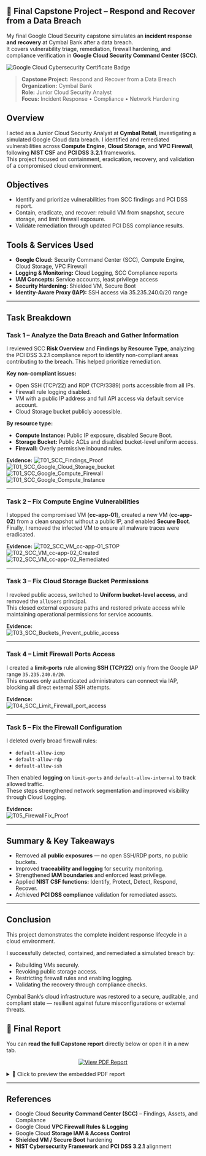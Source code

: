 ## 🏁 Final Capstone Project – Respond and Recover from a Data Breach

My final Google Cloud Security capstone simulates an **incident response and recovery** at Cymbal Bank after a data breach.  
It covers vulnerability triage, remediation, firewall hardening, and compliance verification in **Google Cloud Security Command Center (SCC)**.


![Google Cloud Cybersecurity Certificate Badge](../Capstone_Project/google-cloud-cybersecurity-certificate.png)

> **Capstone Project:** Respond and Recover from a Data Breach  
> **Organization:** Cymbal Bank  
> **Role:** Junior Cloud Security Analyst  
> **Focus:** Incident Response • Compliance • Network Hardening



## Overview
I acted as a Junior Cloud Security Analyst at **Cymbal Retail**, investigating a simulated Google Cloud data breach. I identified and remediated vulnerabilities across **Compute Engine**, **Cloud Storage**, and **VPC Firewall**, following **NIST CSF** and **PCI DSS 3.2.1** frameworks.  
This project focused on containment, eradication, recovery, and validation of a compromised cloud environment.

## Objectives
- Identify and prioritize vulnerabilities from SCC findings and PCI DSS report.  
- Contain, eradicate, and recover: rebuild VM from snapshot, secure storage, and limit firewall exposure.  
- Validate remediation through updated PCI DSS compliance results.

## Tools & Services Used
- **Google Cloud:** Security Command Center (SCC), Compute Engine, Cloud Storage, VPC Firewall  
- **Logging & Monitoring:** Cloud Logging, SCC Compliance reports  
- **IAM Concepts:** Service accounts, least privilege access  
- **Security Hardening:** Shielded VM, Secure Boot  
- **Identity-Aware Proxy (IAP):** SSH access via 35.235.240.0/20 range  

---

## Task Breakdown

### Task 1 – Analyze the Data Breach and Gather Information
I reviewed SCC **Risk Overview** and **Findings by Resource Type**, analyzing the PCI DSS 3.2.1 compliance report to identify non-compliant areas contributing to the breach. This helped prioritize remediation.

**Key non-compliant issues:**
- Open SSH (TCP/22) and RDP (TCP/3389) ports accessible from all IPs.  
- Firewall rule logging disabled.  
- VM with a public IP address and full API access via default service account.  
- Cloud Storage bucket publicly accessible.  

**By resource type:**
- **Compute Instance:** Public IP exposure, disabled Secure Boot.  
- **Storage Bucket:** Public ACLs and disabled bucket-level uniform access.  
- **Firewall:** Overly permissive inbound rules.  
  

**Evidence:**
![T01_SCC_Findings_Proof](../Capstone_Project/Screenshot_Capstone/T01_SCC_Findings_Proof.png)
![T01_SCC_Google_Cloud_Storage_bucket](../Capstone_Project/Screenshot_Capstone/T01_SCC_Google_Cloud_Storage_bucket.png)
![T01_SCC_Google_Compute_Firewall](../Capstone_Project/Screenshot_Capstone/T01_SCC_Google_Compute_Firewall.png)
![T01_SCC_Google_Compute_Instance](../Capstone_Project/Screenshot_Capstone/T01_SCC_Google_Compute_Instance.png)


---

### Task 2 – Fix Compute Engine Vulnerabilities
I stopped the compromised VM (**cc-app-01**), created a new VM (**cc-app-02**) from a clean snapshot without a public IP, and enabled **Secure Boot**.  
Finally, I removed the infected VM to ensure all malware traces were eradicated.
  
**Evidence:**
![T02_SCC_VM_cc-app-01_STOP](../Capstone_Project/Screenshot_Capstone/T02_SCC_VM_cc-app-01_STOP.png)
![T02_SCC_VM_cc-app-02_Created](../Capstone_Project/Screenshot_Capstone/T02_SCC_VM_cc-app-02_Created.png)
![T02_SCC_VM_cc-app-02_Remediated](../Capstone_Project/Screenshot_Capstone/T02_SCC_VM_cc-app-02_Remediated.png)


---

### Task 3 – Fix Cloud Storage Bucket Permissions
I revoked public access, switched to **Uniform bucket-level access**, and removed the `allUsers` principal.  
This closed external exposure paths and restored private access while maintaining operational permissions for service accounts.

**Evidence:**  
![T03_SCC_Buckets_Prevent_public_access](../Capstone_Project/Screenshot_Capstone/T03_SCC_Buckets_Prevent_public_access.png)

---

### Task 4 – Limit Firewall Ports Access
I created a **limit-ports** rule allowing **SSH (TCP/22)** only from the Google IAP range `35.235.240.0/20`.  
This ensures only authenticated administrators can connect via IAP, blocking all direct external SSH attempts.

**Evidence:**  
![T04_SCC_Limit_Firewall_port_access](../Capstone_Project/Screenshot_Capstone/T04_SCC_Limit_Firewal_port_access.png)

---

### Task 5 – Fix the Firewall Configuration
I deleted overly broad firewall rules:
- `default-allow-icmp`  
- `default-allow-rdp`  
- `default-allow-ssh`

Then enabled **logging** on `limit-ports` and `default-allow-internal` to track allowed traffic.  
These steps strengthened network segmentation and improved visibility through Cloud Logging.

**Evidence:**  
![T05_FirewallFix_Proof](../Capstone_Project/Screenshot_Capstone/T05_FirewallFix_Proof.png)

---

## Summary & Key Takeaways
- Removed all **public exposures** — no open SSH/RDP ports, no public buckets.  
- Improved **traceability and logging** for security monitoring.  
- Strengthened **IAM boundaries** and enforced least privilege.  
- Applied **NIST CSF functions:** Identify, Protect, Detect, Respond, Recover.  
- Achieved **PCI DSS compliance** validation for remediated assets.

---

## Conclusion
This project demonstrates the complete incident response lifecycle in a cloud environment.  

I successfully detected, contained, and remediated a simulated breach by:
- Rebuilding VMs securely.  
- Revoking public storage access.  
- Restricting firewall rules and enabling logging.  
- Validating the recovery through compliance checks.

Cymbal Bank’s cloud infrastructure was restored to a secure, auditable, and compliant state — resilient against future misconfigurations or external threats.

## 📄 Final Report

You can **read the full Capstone report** directly below or open it in a new tab.

<p align="center">
  <a href="./Final_Report_Cymbal_Bank_ProjectCapstone.pdf" target="_blank">
    <img src="https://img.shields.io/badge/View_Report-PDF-red?style=for-the-badge&logo=adobeacrobatreader" alt="View PDF Report">
  </a>
</p>

<details>
<summary>📘 Click to preview the embedded PDF report</summary>

<br>

<iframe src="./Final_Report_Cymbal_Bank_ProjectCapstone.pdf" width="100%" height="600px">
</iframe>

</details>

---

## References
- Google Cloud **Security Command Center (SCC)** – Findings, Assets, and Compliance  
- Google Cloud **VPC Firewall Rules & Logging**  
- Google Cloud **Storage IAM & Access Control**  
- **Shielded VM / Secure Boot** hardening  
- **NIST Cybersecurity Framework** and **PCI DSS 3.2.1** alignment  
